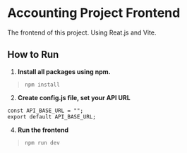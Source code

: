 # Accounting Project Frontend
The frontend of this project. Using Reat.js and Vite.

## How to Run
1. **Install all packages using npm.**
> ```npm install```

2. **Create config.js file, set your API URL**
```
const API_BASE_URL = "";
export default API_BASE_URL;
```

4. **Run the frontend**
>```npm run dev```